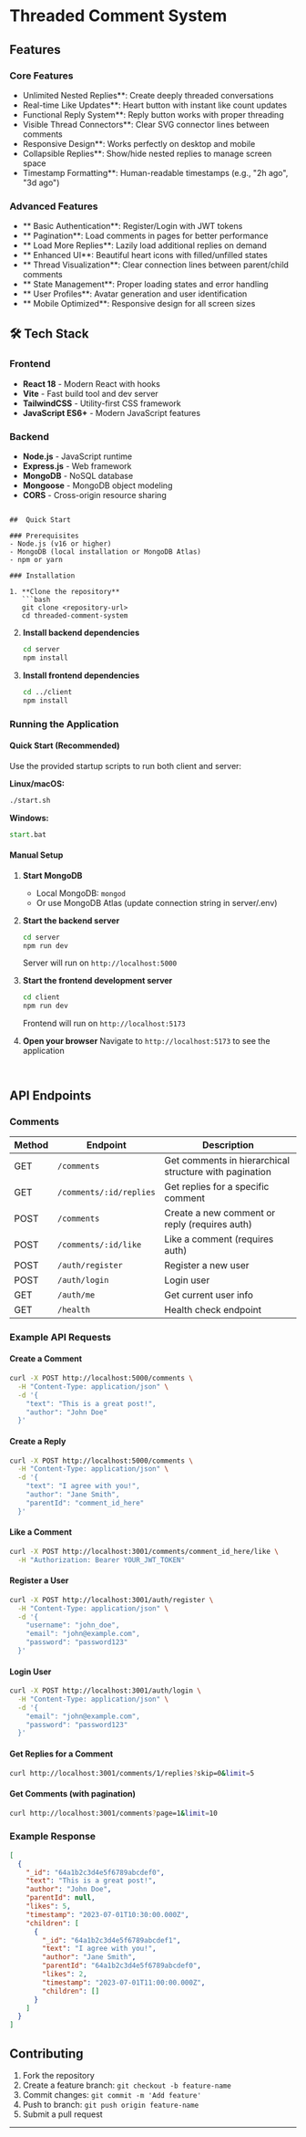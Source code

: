# Threaded Comment System

##  Features

### Core Features 
- Unlimited Nested Replies**: Create deeply threaded conversations
- Real-time Like Updates**: Heart button with instant like count updates
- Functional Reply System**: Reply button works with proper threading
- Visible Thread Connectors**: Clear SVG connector lines between comments
- Responsive Design**: Works perfectly on desktop and mobile
- Collapsible Replies**: Show/hide nested replies to manage screen space
- Timestamp Formatting**: Human-readable timestamps (e.g., "2h ago", "3d ago")

### Advanced Features 
- ** Basic Authentication**: Register/Login with JWT tokens
- ** Pagination**: Load comments in pages for better performance
- ** Load More Replies**: Lazily load additional replies on demand
- ** Enhanced UI**: Beautiful heart icons with filled/unfilled states
- ** Thread Visualization**: Clear connection lines between parent/child comments
- ** State Management**: Proper loading states and error handling
- ** User Profiles**: Avatar generation and user identification
- ** Mobile Optimized**: Responsive design for all screen sizes

## 🛠 Tech Stack

### Frontend
- **React 18** - Modern React with hooks
- **Vite** - Fast build tool and dev server
- **TailwindCSS** - Utility-first CSS framework
- **JavaScript ES6+** - Modern JavaScript features

### Backend
- **Node.js** - JavaScript runtime
- **Express.js** - Web framework
- **MongoDB** - NoSQL database
- **Mongoose** - MongoDB object modeling
- **CORS** - Cross-origin resource sharing
```

##  Quick Start

### Prerequisites
- Node.js (v16 or higher)
- MongoDB (local installation or MongoDB Atlas)
- npm or yarn

### Installation

1. **Clone the repository**
   ```bash
   git clone <repository-url>
   cd threaded-comment-system
   ```

2. **Install backend dependencies**
   ```bash
   cd server
   npm install
   ```

3. **Install frontend dependencies**
   ```bash
   cd ../client
   npm install
   ```

### Running the Application

#### Quick Start (Recommended)
Use the provided startup scripts to run both client and server:

**Linux/macOS:**
```bash
./start.sh
```

**Windows:**
```cmd
start.bat
```

#### Manual Setup

1. **Start MongoDB**
   - Local MongoDB: `mongod`
   - Or use MongoDB Atlas (update connection string in server/.env)

2. **Start the backend server**
   ```bash
   cd server
   npm run dev
   ```
   Server will run on `http://localhost:5000`

3. **Start the frontend development server**
   ```bash
   cd client
   npm run dev
   ```
   Frontend will run on `http://localhost:5173`

4. **Open your browser**
   Navigate to `http://localhost:5173` to see the application
```


```

##  API Endpoints

### Comments

| Method | Endpoint | Description |
|--------|----------|-------------|
| GET | `/comments` | Get comments in hierarchical structure with pagination |
| GET | `/comments/:id/replies` | Get replies for a specific comment |
| POST | `/comments` | Create a new comment or reply (requires auth) |
| POST | `/comments/:id/like` | Like a comment (requires auth) |
| POST | `/auth/register` | Register a new user |
| POST | `/auth/login` | Login user |
| GET | `/auth/me` | Get current user info |
| GET | `/health` | Health check endpoint |

### Example API Requests

#### Create a Comment
```bash
curl -X POST http://localhost:5000/comments \
  -H "Content-Type: application/json" \
  -d '{
    "text": "This is a great post!",
    "author": "John Doe"
  }'
```

#### Create a Reply
```bash
curl -X POST http://localhost:5000/comments \
  -H "Content-Type: application/json" \
  -d '{
    "text": "I agree with you!",
    "author": "Jane Smith",
    "parentId": "comment_id_here"
  }'
```

#### Like a Comment
```bash
curl -X POST http://localhost:3001/comments/comment_id_here/like \
  -H "Authorization: Bearer YOUR_JWT_TOKEN"
```

#### Register a User
```bash
curl -X POST http://localhost:3001/auth/register \
  -H "Content-Type: application/json" \
  -d '{
    "username": "john_doe",
    "email": "john@example.com", 
    "password": "password123"
  }'
```

#### Login User
```bash
curl -X POST http://localhost:3001/auth/login \
  -H "Content-Type: application/json" \
  -d '{
    "email": "john@example.com",
    "password": "password123"
  }'
```

#### Get Replies for a Comment
```bash
curl http://localhost:3001/comments/1/replies?skip=0&limit=5
```

#### Get Comments (with pagination)
```bash
curl http://localhost:3001/comments?page=1&limit=10
```

### Example Response
```json
[
  {
    "_id": "64a1b2c3d4e5f6789abcdef0",
    "text": "This is a great post!",
    "author": "John Doe",
    "parentId": null,
    "likes": 5,
    "timestamp": "2023-07-01T10:30:00.000Z",
    "children": [
      {
        "_id": "64a1b2c3d4e5f6789abcdef1",
        "text": "I agree with you!",
        "author": "Jane Smith",
        "parentId": "64a1b2c3d4e5f6789abcdef0",
        "likes": 2,
        "timestamp": "2023-07-01T11:00:00.000Z",
        "children": []
      }
    ]
  }
]
```


##  Contributing

1. Fork the repository
2. Create a feature branch: `git checkout -b feature-name`
3. Commit changes: `git commit -m 'Add feature'`
4. Push to branch: `git push origin feature-name`
5. Submit a pull request


---
